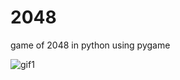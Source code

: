 # 2048
game of 2048 in python using pygame


![gif1](https://user-images.githubusercontent.com/81096844/226551211-23a20721-d938-436b-849d-6efd56ab939f.gif)

